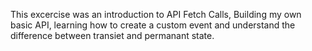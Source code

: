 This excercise was an introduction to API Fetch Calls, Building my own basic API, learning how to create a custom event and understand the difference between transiet and permanant state. 
